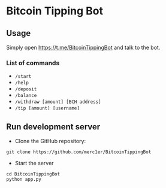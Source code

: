 # Bitcoin Tipping Bot

## Usage

Simply open https://t.me/BitcoinTippingBot and talk to the bot.

### List of commands

- `/start`
- `/help`
- `/deposit`
- `/balance`
- `/withdraw [amount] [BCH address]`
- `/tip [amount] [username]`

## Run development server

- Clone the GitHub repository:

```shell
git clone https://github.com/merc1er/BitcoinTippingBot
```

- Start the server

```shell
cd BitcoinTippingBot
python app.py
```
